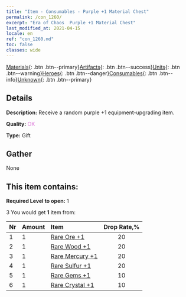 ```yaml
---
title: "Item - Consumables - Purple +1 Material Chest"
permalink: /con_1260/
excerpt: "Era of Chaos  Purple +1 Material Chest"
last_modified_at: 2021-04-15
locale: en
ref: "con_1260.md"
toc: false
classes: wide
---
```

 [Materials](/Items/){: .btn .btn--primary}[Artifacts](/Items/Artifacts/){: .btn .btn--success}[Units](/Items/Units/){: .btn .btn--warning}[Heroes](/Items/Heroes/){: .btn .btn--danger}[Consumables](/Items/Consumables/){: .btn .btn--info}[Unknown](/Items/Unknown/){: .btn .btn--primary}

## Details
 **Description:** Receive a random purple +1 equipment-upgrading item.

 **Quality:** <span style="color: #DA70D6">OK</span>

 **Type:** Gift

## Gather

  None

## This item contains:

 **Required Level to open:** 1

 3 You would get **1** item  from:

  | Nr | Amount |     Item    | Drop Rate,% |
  |:---|:-------|:------------|:---------:|
  | 1 | 1 | [Rare Ore +1](/Items/mat_40/) | 20 | 
  | 2 | 1 | [Rare Wood +1](/Items/mat_41/) | 20 | 
  | 3 | 1 | [Rare Mercury +1](/Items/mat_42/) | 20 | 
  | 4 | 1 | [Rare Sulfur +1](/Items/mat_43/) | 20 | 
  | 5 | 1 | [Rare Gems +1](/Items/mat_44/) | 10 | 
  | 6 | 1 | [Rare Crystal +1](/Items/mat_45/) | 10 | 
